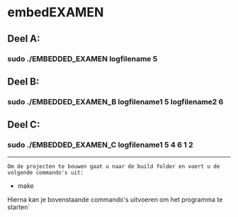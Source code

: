 # embedEXAMEN

## Deel A:
### sudo ./EMBEDDED_EXAMEN logfilename 5
## Deel B:
### sudo ./EMBEDDED_EXAMEN_B logfilename1 5 logfilename2 6
## Deel C:
### sudo ./EMBEDDED_EXAMEN_C logfilename1 5 4 6 1 2


____

`Om de projecten te bouwen gaat u naar de build folder en voert u de volgende commando's uit:`

*   make

Hierna kan je bovenstaande commando's uitvoeren om het programma te starten`

